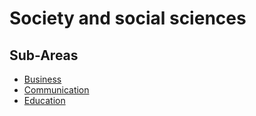 # Society and social sciences

## Sub-Areas

- [Business](./Business.md)
- [Communication](./Communication.md)
- [Education](./Education.md)
